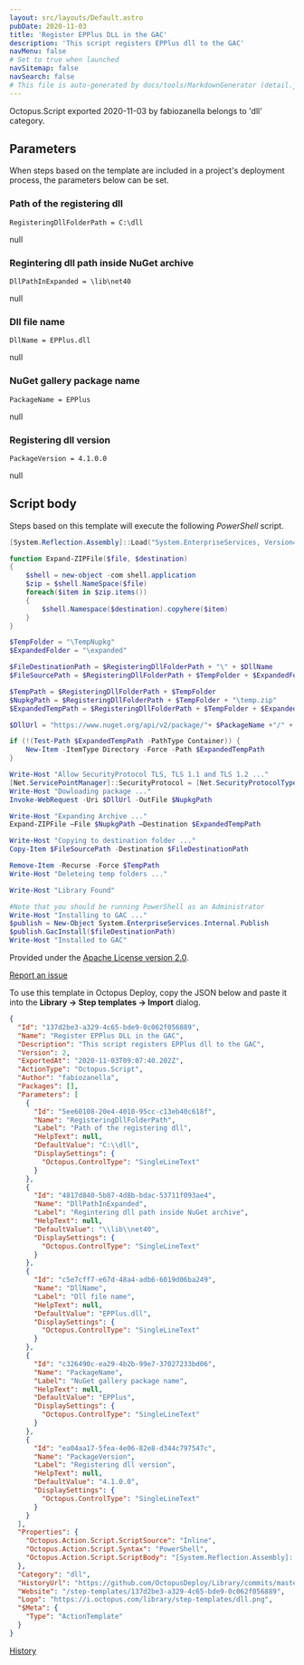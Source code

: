 ```yaml
---
layout: src/layouts/Default.astro
pubDate: 2020-11-03
title: 'Register EPPlus DLL in the GAC'
description: 'This script registers EPPlus dll to the GAC'
navMenu: false
# Set to true when launched
navSitemap: false
navSearch: false
# This file is auto-generated by docs/tools/MarkdownGenerator (detail.js)
---
```


Octopus.Script exported 2020-11-03 by fabiozanella belongs to 'dll' category.

## Parameters

When steps based on the template are included in a project's deployment process, the parameters below can be set.


<div class="param">

### Path of the registering dll

`RegisteringDllFolderPath = C:\dll`

null

</div>
        
<div class="param">

### Regintering dll path inside NuGet archive

`DllPathInExpanded = \lib\net40`

null

</div>
        
<div class="param">

### Dll file name

`DllName = EPPlus.dll`

null

</div>
        
<div class="param">

### NuGet gallery package name

`PackageName = EPPlus`

null

</div>
        
<div class="param">

### Registering dll version

`PackageVersion = 4.1.0.0`

null

</div>
        

## Script body

Steps based on this template will execute the following *PowerShell* script.

```powershell
[System.Reflection.Assembly]::Load("System.EnterpriseServices, Version=4.0.0.0, Culture=neutral, PublicKeyToken=b03f5f7f11d50a3a")

function Expand-ZIPFile($file, $destination)
{
    $shell = new-object -com shell.application
    $zip = $shell.NameSpace($file)
    foreach($item in $zip.items())
    {
        $shell.Namespace($destination).copyhere($item)
    }
}

$TempFolder = "\TempNupkg"
$ExpandedFolder = "\expanded"

$FileDestinationPath = $RegisteringDllFolderPath + "\" + $DllName 
$FileSourcePath = $RegisteringDllFolderPath + $TempFolder + $ExpandedFolder + $DllPathInExpanded + "\" + $DllName

$TempPath = $RegisteringDllFolderPath + $TempFolder
$NupkgPath = $RegisteringDllFolderPath + $TempFolder + "\temp.zip"
$ExpandedTempPath = $RegisteringDllFolderPath + $TempFolder + $ExpandedFolder

$DllUrl = "https://www.nuget.org/api/v2/package/"+ $PackageName +"/" + $PackageVersion

if (!(Test-Path $ExpandedTempPath -PathType Container)) {
    New-Item -ItemType Directory -Force -Path $ExpandedTempPath
}

Write-Host "Allow SecurityProtocol TLS, TLS 1.1 and TLS 1.2 ..."
[Net.ServicePointManager]::SecurityProtocol = [Net.SecurityProtocolType]::Tls -bor [Net.SecurityProtocolType]::Tls11 -bor [Net.SecurityProtocolType]::Tls12
Write-Host "Dowloading package ..."
Invoke-WebRequest -Uri $DllUrl -OutFile $NupkgPath

Write-Host "Expanding Archive ..."
Expand-ZIPFile –File $NupkgPath –Destination $ExpandedTempPath

Write-Host "Copying to destination folder ..."
Copy-Item $FileSourcePath -Destination $FileDestinationPath

Remove-Item -Recurse -Force $TempPath
Write-Host "Deleteing temp folders ..."

Write-Host "Library Found"

#Note that you should be running PowerShell as an Administrator
Write-Host "Installing to GAC ..."
$publish = New-Object System.EnterpriseServices.Internal.Publish
$publish.GacInstall($fileDestinationPath)
Write-Host "Installed to GAC"
```

Provided under the [Apache License version 2.0](https://github.com/OctopusDeploy/Library/blob/master/LICENSE.txt).

[Report an issue](https://github.com/OctopusDeploy/Library/issues/new?assignees=&labels=&projects=&template=bug-report.yml&title=Issue%20with%20Register%20EPPlus%20DLL%20in%20the%20GAC&step-template=Register%20EPPlus%20DLL%20in%20the%20GAC)

<div class="get-json">

To use this template in Octopus Deploy, copy the JSON below and paste it into the **Library → Step templates → Import** dialog.

```json
{
  "Id": "137d2be3-a329-4c65-bde9-0c062f056889",
  "Name": "Register EPPlus DLL in the GAC",
  "Description": "This script registers EPPlus dll to the GAC",
  "Version": 2,
  "ExportedAt": "2020-11-03T09:07:40.202Z",
  "ActionType": "Octopus.Script",
  "Author": "fabiozanella",
  "Packages": [],
  "Parameters": [
    {
      "Id": "5ee60108-20e4-4010-95cc-c13eb40c618f",
      "Name": "RegisteringDllFolderPath",
      "Label": "Path of the registering dll",
      "HelpText": null,
      "DefaultValue": "C:\\dll",
      "DisplaySettings": {
        "Octopus.ControlType": "SingleLineText"
      }
    },
    {
      "Id": "4817d840-5b87-4d8b-bdac-53711f093ae4",
      "Name": "DllPathInExpanded",
      "Label": "Regintering dll path inside NuGet archive",
      "HelpText": null,
      "DefaultValue": "\\lib\\net40",
      "DisplaySettings": {
        "Octopus.ControlType": "SingleLineText"
      }
    },
    {
      "Id": "c5e7cff7-e67d-48a4-adb6-6019d06ba249",
      "Name": "DllName",
      "Label": "Dll file name",
      "HelpText": null,
      "DefaultValue": "EPPlus.dll",
      "DisplaySettings": {
        "Octopus.ControlType": "SingleLineText"
      }
    },
    {
      "Id": "c326490c-ea29-4b2b-99e7-37027233bd06",
      "Name": "PackageName",
      "Label": "NuGet gallery package name",
      "HelpText": null,
      "DefaultValue": "EPPlus",
      "DisplaySettings": {
        "Octopus.ControlType": "SingleLineText"
      }
    },
    {
      "Id": "ea04aa17-5fea-4e06-82e8-d344c797547c",
      "Name": "PackageVersion",
      "Label": "Registering dll version",
      "HelpText": null,
      "DefaultValue": "4.1.0.0",
      "DisplaySettings": {
        "Octopus.ControlType": "SingleLineText"
      }
    }
  ],
  "Properties": {
    "Octopus.Action.Script.ScriptSource": "Inline",
    "Octopus.Action.Script.Syntax": "PowerShell",
    "Octopus.Action.Script.ScriptBody": "[System.Reflection.Assembly]::Load(\"System.EnterpriseServices, Version=4.0.0.0, Culture=neutral, PublicKeyToken=b03f5f7f11d50a3a\")\n\nfunction Expand-ZIPFile($file, $destination)\n{\n    $shell = new-object -com shell.application\n    $zip = $shell.NameSpace($file)\n    foreach($item in $zip.items())\n    {\n        $shell.Namespace($destination).copyhere($item)\n    }\n}\n\n$TempFolder = \"\\TempNupkg\"\n$ExpandedFolder = \"\\expanded\"\n\n$FileDestinationPath = $RegisteringDllFolderPath + \"\\\" + $DllName \n$FileSourcePath = $RegisteringDllFolderPath + $TempFolder + $ExpandedFolder + $DllPathInExpanded + \"\\\" + $DllName\n\n$TempPath = $RegisteringDllFolderPath + $TempFolder\n$NupkgPath = $RegisteringDllFolderPath + $TempFolder + \"\\temp.zip\"\n$ExpandedTempPath = $RegisteringDllFolderPath + $TempFolder + $ExpandedFolder\n\n$DllUrl = \"https://www.nuget.org/api/v2/package/\"+ $PackageName +\"/\" + $PackageVersion\n\nif (!(Test-Path $ExpandedTempPath -PathType Container)) {\n    New-Item -ItemType Directory -Force -Path $ExpandedTempPath\n}\n\nWrite-Host \"Allow SecurityProtocol TLS, TLS 1.1 and TLS 1.2 ...\"\n[Net.ServicePointManager]::SecurityProtocol = [Net.SecurityProtocolType]::Tls -bor [Net.SecurityProtocolType]::Tls11 -bor [Net.SecurityProtocolType]::Tls12\nWrite-Host \"Dowloading package ...\"\nInvoke-WebRequest -Uri $DllUrl -OutFile $NupkgPath\n\nWrite-Host \"Expanding Archive ...\"\nExpand-ZIPFile –File $NupkgPath –Destination $ExpandedTempPath\n\nWrite-Host \"Copying to destination folder ...\"\nCopy-Item $FileSourcePath -Destination $FileDestinationPath\n\nRemove-Item -Recurse -Force $TempPath\nWrite-Host \"Deleteing temp folders ...\"\n\nWrite-Host \"Library Found\"\n\n#Note that you should be running PowerShell as an Administrator\nWrite-Host \"Installing to GAC ...\"\n$publish = New-Object System.EnterpriseServices.Internal.Publish\n$publish.GacInstall($fileDestinationPath)\nWrite-Host \"Installed to GAC\""
  },
  "Category": "dll",
  "HistoryUrl": "https://github.com/OctopusDeploy/Library/commits/master/step-templates//opt/buildagent/work/75443764cd38076d/step-templates/epplus-register-dll-gac.json",
  "Website": "/step-templates/137d2be3-a329-4c65-bde9-0c062f056889",
  "Logo": "https://i.octopus.com/library/step-templates/dll.png",
  "$Meta": {
    "Type": "ActionTemplate"
  }
}
```

[History](https://github.com/OctopusDeploy/Library/commits/master/step-templates/https://github.com/OctopusDeploy/Library/commits/master/step-templates//opt/buildagent/work/75443764cd38076d/step-templates/epplus-register-dll-gac.json)

</div>
